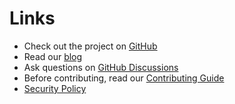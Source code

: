 # Links

- Check out the project on [GitHub](https://github.com/caffeine-addictt/waku)
- Read our [blog](./blog/index.md)
- Ask questions on [GitHub Discussions](https://github.com/caffeine-addictt/waku/discussions)
- Before contributing, read our [Contributing Guide](./contributing.md)
- [Security Policy](https://github.com/caffeine-addictt/waku?tab=security-ov-file)
